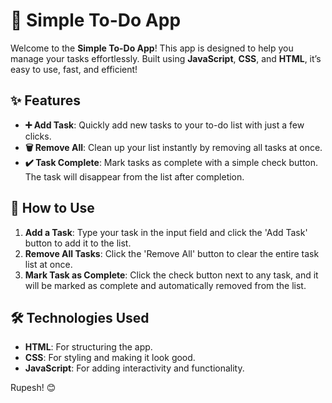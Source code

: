 # 📝 Simple To-Do App

Welcome to the **Simple To-Do App**! This app is designed to help you manage your tasks effortlessly. Built using **JavaScript**, **CSS**, and **HTML**, it’s easy to use, fast, and efficient!

## ✨ Features

- **➕ Add Task**: Quickly add new tasks to your to-do list with just a few clicks.
- **🗑️ Remove All**: Clean up your list instantly by removing all tasks at once.
- **✔️ Task Complete**: Mark tasks as complete with a simple check button. The task will disappear from the list after completion.

## 🚀 How to Use

1. **Add a Task**: Type your task in the input field and click the 'Add Task' button to add it to the list.
2. **Remove All Tasks**: Click the 'Remove All' button to clear the entire task list at once.
3. **Mark Task as Complete**: Click the check button next to any task, and it will be marked as complete and automatically removed from the list.



## 🛠️ Technologies Used

- **HTML**: For structuring the app.
- **CSS**: For styling and making it look good.
- **JavaScript**: For adding interactivity and functionality.



Rupesh! 😊
